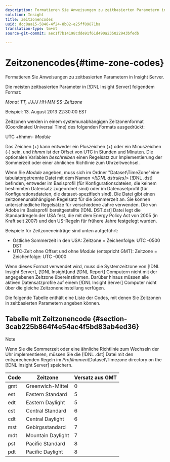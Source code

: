 ```yaml
---
description: Formatieren Sie Anweisungen zu zeitbasierten Parametern in Insight Server.
solution: Insight
title: Zeitzonencodes
uuid: dcc8aa15-5846-4f24-8b82-e25ff89871ba
translation-type: tm+mt
source-git-commit: aec1f7b14198cdde91f61d490a235022943bfedb

---
```



# Zeitzonencodes{#time-zone-codes}

Formatieren Sie Anweisungen zu zeitbasierten Parametern in Insight Server.

Die meisten zeitbasierten Parameter in [!DNL Insight Server] folgendem Format:

*Monat TT, JJJJ HH:MM:SS-Zeitzone*

Beispiel: 13. August 2013 22:30:00 EST

Zeitzonen werden in einem systemunabhängigen Zeitzonenformat (Coordinated Universal Time) des folgenden Formats ausgedrückt:

UTC +hhmm- *Module*

Das Zeichen (+) kann entweder ein Pluszeichen (+) oder ein Minuszeichen (-) sein, und *hhmm* ist der Offset von UTC in Stunden und Minuten. Die optionalen Variablen *beschreiben* einen Regelsatz zur Implementierung der Sommerzeit oder einer ähnlichen Richtlinie zum Uhrzeitwechsel.

Wenn Sie *Module* angeben, muss sich im Ordner &quot;Dataset\TimeZone&quot;eine tabulatorgetrennte Datei mit dem Namen *&lt;[!DNL dstrules]>* [!DNL .dst] befinden, entweder im Basisprofil (für Konfigurationsdateien, die keinem bestimmten Datensatz zugeordnet sind) oder im Datenasetprofil (für Konfigurationsdateien, die dataset-spezifisch sind). Die Datei gibt einen zeitzonenunabhängigen Regelsatz für die Sommerzeit an. Sie können unterschiedliche Regelsätze für verschiedene Jahre verwenden. Die von Adobe im Basisprofil bereitgestellte [!DNL DST.dst] Datei legt die Standardregeln der USA fest, die mit dem Energy Policy Act von 2005 (in Kraft seit 2007) und den US-Regeln für frühere Jahre festgelegt wurden.

Beispiele für Zeitzoneneinträge sind unten aufgeführt:

* Östliche Sommerzeit in den USA: Zeitzone = Zeichenfolge: UTC -0500 DST
* UTC-Zeit ohne Offset und ohne *Module* (entspricht GMT): Zeitzone = Zeichenfolge: UTC -0000

Wenn dieses Format verwendet wird, muss die Systemzeitzone von [!DNL Insight Server], [!DNL Insight]und [!DNL Report] Computern nicht mit der angegebenen Zeitzone übereinstimmen. Darüber hinaus müssen alle aktiven Datensatzprofile auf einem [!DNL Insight Server] Computer nicht über die gleiche Zeitzoneneinstellung verfügen.

Die folgende Tabelle enthält eine Liste der Codes, mit denen Sie Zeitzonen in zeitbasierten Parametern angeben können.

## Tabelle mit Zeitzonencode {#section-3cab225b864f4e54ac4f5bd83ab4ed36}

>[!NOTE]
>
>Wenn Sie die Sommerzeit oder eine ähnliche Richtlinie zum Wechseln der Uhr implementieren, müssen Sie die [!DNL .dst] Datei mit den entsprechenden Regeln im *Profilnamen*\Dataset\Timezone directory on the [!DNL Insight Server] speichern.

| Code | Zeitzone | Versatz aus GMT |
|---|---|---|
| gmt | Greenwich-Mittel | 0 |
| est | Eastern Standard | 5 |
| edt | Eastern Daylight | 5 |
| cst | Central Standard | 6 |
| cdt | Central Daylight | 6 |
| mst | Gebirgsstandard | 7 |
| mdt | Mountain Daylight | 7 |
| pst | Pacific Standard | 8 |
| pdt | Pacific Daylight | 8 |

